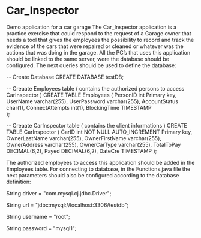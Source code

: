 # Car_Inspector
Demo application for a car garage
The Car_Inspector application is a practice exercise that could respond to the request of a Garage owner that needs a tool that gives the employees the possibility to record and track the evidence of the cars that were repaired or cleaned or whatever was the actions that was doing in the garage. 
All the PC’s that uses this application should be linked to the same server, were the database should be configured. The next queries should be used to define the database: 

-- Create Database 
CREATE DATABASE testDB;

-- Creaate Employees table ( contains the authorized persons to access CarInspector ) 
CREATE TABLE Employees (
    PersonID int Primary key,
    UserName varchar(255),
    UserPassword varchar(255),
    AccountStatus char(1),
    ConnectAttempts int(1),
    BlockingTime TIMESTAMP    
);

-- Creaate CarInspector table ( contains the client informations ) 
CREATE TABLE CarInspector (
    CarID int NOT NULL AUTO_INCREMENT Primary key,
    OwnerLastName varchar(255),
    OwnerFirstName varchar(255),
    OwnerAddress varchar(255),
    OwnerCarType varchar(255),
    TotalToPay DECIMAL(6,2),
    Payed DECIMAL(6,2),
    DateCre TIMESTAMP
);


The authorized employees to access this application should be added in the Employees table. 
For connecting to database, in the Functions.java file the next parameters should also be configured according to the database definition: 

String driver = "com.mysql.cj.jdbc.Driver";

String url = "jdbc:mysql://localhost:3306/testdb";

String username = "root";

String password = "mysql1";



